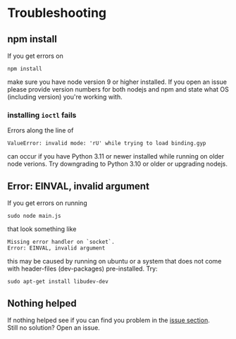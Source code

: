 Troubleshooting
===============

npm install
-----------
If you get errors on

    npm install

make sure you have node version 9 or higher installed.
If you open an issue please provide version numbers for both nodejs and npm and
state what OS (including version) you're working with.

### installing `ioctl` fails
Errors along the line of
```
ValueError: invalid mode: 'rU' while trying to load binding.gyp
```
can occur if you have Python 3.11 or newer installed while running on older node verions.
Try downgrading to Python 3.10 or older or upgrading nodejs.


Error: EINVAL, invalid argument
-------------------------------
If you get errors on running

    sudo node main.js

that look something like

    Missing error handler on `socket`.
    Error: EINVAL, invalid argument

this may be caused by running on ubuntu or a system that does not come with
header-files (dev-packages) pre-installed. Try:

    sudo apt-get install libudev-dev


Nothing helped
--------------
If nothing helped see if you can find you problem in the
[issue section](https://github.com/miroof/node-virtual-gamepads/issues?utf8=%E2%9C%93&q=).  
Still no solution? Open an issue.
